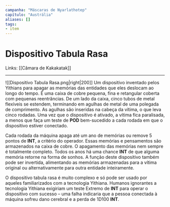 ```yaml
---
campanha: "Máscaras de Nyarlathotep"
capítulo: "Austrália"
aliases: []
tags: 
- item
---
```


# Dispositivo Tabula Rasa

Links: [[Câmara de Kakakatak]]

---
![[Dispositivo Tabula Rasa.png|right|200]]
Um dispositivo inventado pelos Yithians para apagar as memórias das entidades que eles deslocam ao longo do tempo. É uma caixa de cobre pequena, fina e retangular coberta com pequenas reentrâncias. De um lado da caixa, cinco tubos de metal flexíveis se estendem, terminando em agulhas de metal de uma polegada de comprimento. As agulhas são inseridas na cabeça da vítima, o que leva cinco rodadas. Uma vez que o dispositivo é ativado, a vítima fica paralisada, a menos que faça um teste de **POD** bem-sucedido a cada rodada em que o dispositivo estiver conectado.

Cada rodada da máquina apaga até um ano de memórias ou remove 5 pontos de **INT**, a critério do operador. Essas memórias e pensamentos são armazenados na caixa de cobre. O apagamento das memórias nem sempre é totalmente completo. Todos os anos há uma chance **INT** de que alguma memória retorne na forma de sonhos. A função deste dispositivo também pode ser invertida, alimentando as memórias armazenadas para a vítima original ou alternativamente para outra entidade inteiramente.

O dispositivo tabula rasa é muito complexo e só pode ser usado por aqueles familiarizados com a tecnologia Yithiana. Humanos ignorantes a tecnologia Yithiana exigiriam um teste Extremo de **INT** para operar o dispositivo com sucesso – uma falha indicaria que a pessoa conectada à máquina sofreu dano cerebral e a perda de 1D100 **INT**.